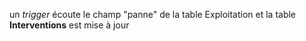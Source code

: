 un _trigger_ écoute le champ "panne" de la table Exploitation et la table __Interventions__ est mise à jour

